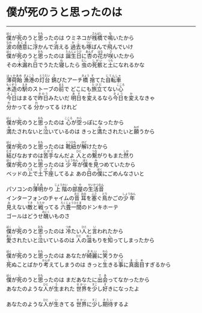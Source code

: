 # 僕が死のうと思ったのは
---
<lyric>
<ruby>僕<rt>ぼく</rt></ruby>が<ruby>死<rt>し</rt></ruby>のうと<ruby>思<rt>おも</rt></ruby>ったのは ウミネコが<ruby>桟橋<rt>さんばし</rt></ruby>で<ruby>鳴<rt>な</rt></ruby>いたから<br/>
<ruby>波<rt>なみ</rt></ruby>の<ruby>随意<rt>まにま</rt></ruby>に<ruby>浮<rt>う</rt></ruby>かんで<ruby>消<rt>き</rt></ruby>える <ruby>過去<rt>かこ</rt></ruby>も<ruby>啄<rt>つい</rt></ruby>ばんで<ruby>飛<rt>と</rt></ruby>んでいけ<br/>
<ruby>僕<rt>ぼく</rt></ruby>が<ruby>死<rt>し</rt></ruby>のうと<ruby>思<rt>おも</rt></ruby>ったのは <ruby>誕生日<rt>たんじょうび</rt></ruby>に<ruby>杏<rt>あんず</rt></ruby>の<ruby>花<rt>はな</rt></ruby>が<ruby>咲<rt>さ</rt></ruby>いたから<br/>
その<ruby>木漏<rt>こも</rt></ruby>れ<ruby>日<rt>び</rt></ruby>でうたた<ruby>寝<rt>ね</rt></ruby>したら <ruby>虫<rt>むし</rt></ruby>の<ruby>死骸<rt>しがい</rt></ruby>と<ruby>土<rt>つち</rt></ruby>になれるかな<br/>
<br/>
<ruby>薄荷飴<rt>はっかあめ</rt></ruby> <ruby>漁港<rt>ぎょこう</rt></ruby>の<ruby>灯台<rt>とうだい</rt></ruby> <ruby>錆<rt>さ</rt></ruby>びたアーチ<ruby>橋<rt>きょう</rt></ruby> <ruby>捨<rt>す</rt></ruby>てた<ruby>自転車<rt>じてんしゃ</rt></ruby><br/>
<ruby>木造<rt>もくぞう</rt></ruby>の<ruby>駅<rt>えき</rt></ruby>のストーブの<ruby>前<rt>まえ</rt></ruby>で どこにも<ruby>旅立<rt>たびだ</rt></ruby>てない<ruby>心<rt>こころ</rt></ruby><br/>
<ruby>今日<rt>きょう</rt></ruby>はまるで<ruby>昨日<rt>きのう</rt></ruby>みたいだ <ruby>明日<rt>あす</rt></ruby>を<ruby>変<rt>か</rt></ruby>えるなら<ruby>今日<rt>きょう</rt></ruby>を<ruby>変<rt>か</rt></ruby>えなきゃ<br/>
<ruby>分<rt>わ</rt></ruby>かってる <ruby>分<rt>わ</rt></ruby>かってる けれど<br/>
<br/>
<ruby>僕<rt>ぼく</rt></ruby>が<ruby>死<rt>し</rt></ruby>のうと<ruby>思<rt>おも</rt></ruby>ったのは <ruby>心<rt>こころ</rt></ruby>が<ruby>空<rt>から</rt></ruby>っぽになったから<br/>
<ruby>満<rt>み</rt></ruby>たされないと<ruby>泣<rt>な</rt></ruby>いているのは きっと<ruby>満<rt>み</rt></ruby>たされたいと<ruby>願<rt>ねが</rt></ruby>うから<br/>
<br/>
<ruby>僕<rt>ぼく</rt></ruby>が<ruby>死<rt>し</rt></ruby>のうと<ruby>思<rt>おも</rt></ruby>ったのは <ruby>靴紐<rt>くつひも</rt></ruby>が<ruby>解<rt>ほど</rt></ruby>けたから<br/>
<ruby>結<rt>むす</rt></ruby>びなおすのは<ruby>苦手<rt>にがて</rt></ruby>なんだよ <ruby>人<rt>ひと</rt></ruby>との<ruby>繋<rt>つな</rt></ruby>がりもまた<ruby>然<rt>しか</rt></ruby>り<br/>
<ruby>僕<rt>ぼく</rt></ruby>が<ruby>死<rt>し</rt></ruby>のうと<ruby>思<rt>おも</rt></ruby>ったのは <ruby>少年<rt>しょうねん</rt></ruby>が<ruby>僕<rt>ぼく</rt></ruby>を<ruby>見<rt>み</rt></ruby>つめていたから<br/>
ベッドの<ruby>上<rt>うえ</rt></ruby>で<ruby>土下座<rt>どげざ</rt></ruby>してるよ あの<ruby>日<rt>ひ</rt></ruby>の<ruby>僕<rt>ぼく</rt></ruby>にごめんなさいと<br/>
<br/>
パソコンの<ruby>薄明<rt>うすあ</rt></ruby>かり <ruby>上階<rt>じょうかい</rt></ruby>の<ruby>部屋<rt>へや</rt></ruby>の<ruby>生活音<rt>せいかつおん</rt></ruby><br/>
インターフォンのチャイムの<ruby>音<rt>おと</rt></ruby> <ruby>耳<rt>みみ</rt></ruby>を<ruby>塞<rt>ふさ</rt></ruby>ぐ<ruby>鳥<rt>とり</rt></ruby>かごの<ruby>少年<rt>しょうねん</rt></ruby><br/>
<ruby>見<rt>み</rt></ruby>えない<ruby>敵<rt>てき</rt></ruby>と<ruby>戦<rt>たたか</rt></ruby>ってる <ruby>六畳一間<rt>ろくじょうひとま</rt></ruby>のドンキホーテ<br/>
ゴールはどうせ<ruby>醜<rt>みにく</rt></ruby>いものさ<br/>
<br/>
<ruby>僕<rt>ぼく</rt></ruby>が<ruby>死<rt>し</rt></ruby>のうと<ruby>思<rt>おも</rt></ruby>ったのは <ruby>冷<rt>つめ</rt></ruby>たい<ruby>人<rt>ひと</rt></ruby>と<ruby>言<rt>い</rt></ruby>われたから<br/>
<ruby>愛<rt>あい</rt></ruby>されたいと<ruby>泣<rt>な</rt></ruby>いているのは <ruby>人<rt>ひと</rt></ruby>の<ruby>温<rt>ぬく</rt></ruby>もりを<ruby>知<rt>し</rt></ruby>ってしまったから<br/>
<br/>
<ruby>僕<rt>ぼく</rt></ruby>が<ruby>死<rt>し</rt></ruby>のうと<ruby>思<rt>おも</rt></ruby>ったのは あなたが<ruby>綺麗<rt>きれい</rt></ruby>に<ruby>笑<rt>わら</rt></ruby>うから<br/>
<ruby>死<rt>し</rt></ruby>ぬことばかり<ruby>考<rt>かんが</rt></ruby>えてしまうのは きっと<ruby>生<rt>い</rt></ruby>きる<ruby>事<rt>こと</rt></ruby>に<ruby>真面目<rt>まじめ</rt></ruby>すぎるから<br/>
<br/>
<ruby>僕<rt>ぼく</rt></ruby>が<ruby>死<rt>し</rt></ruby>のうと<ruby>思<rt>おも</rt></ruby>ったのは まだあなたに<ruby>出会<rt>であ</rt></ruby>ってなかったから<br/>
あなたのような<ruby>人<rt>ひと</rt></ruby>が<ruby>生<rt>う</rt></ruby>まれた <ruby>世界<rt>せかい</rt></ruby>を<ruby>少<rt>すこ</rt></ruby>し<ruby>好<rt>す</rt></ruby>きになったよ<br/>
<br/>
あなたのような<ruby>人<rt>ひと</rt></ruby>が<ruby>生<rt>い</rt></ruby>きてる <ruby>世界<rt>せかい</rt></ruby>に<ruby>少<rt>すこ</rt></ruby>し<ruby>期待<rt>きたい</rt></ruby>するよ<br/>
</lyric>
